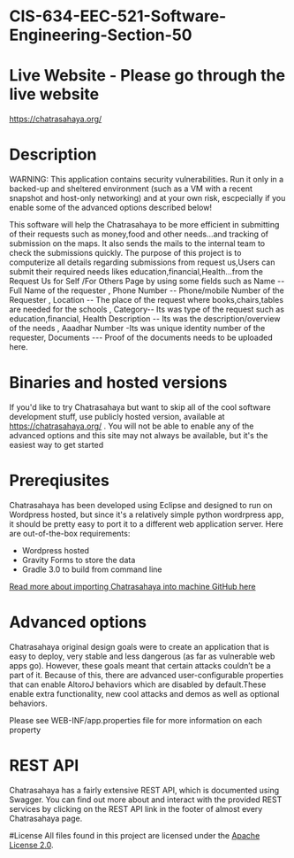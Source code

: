 # CIS-634-EEC-521-Software-Engineering-Section-50

# Live Website - Please go through the live website
https://chatrasahaya.org/

# Description
WARNING: This application contains security vulnerabilities. Run it only in a backed-up and sheltered environment (such as a VM with a recent snapshot and host-only networking) and at your own risk, escpecially if you enable some of the advanced options described below!

This software will help the Chatrasahaya to be more efficient in submitting of their requests such as money,food and other needs…and tracking of submission 
on the maps. It also sends the mails to the internal team to check the submissions quickly. The purpose of this project is to computerize all details 
regarding submissions from request us,Users can submit their required needs likes education,financial,Health…from the Request Us for Self /For Others 
Page by using some fields such as Name -- Full Name of the requester , Phone Number -- Phone/mobile Number of the Requester , Location -- The place of 
the request where books,chairs,tables are needed for the schools , Category-- Its was type of the request such as education,financial,
Health Description -- Its was the description/overview of the needs ,  Aaadhar Number -Its was unique identity number of the requester, 
Documents --- Proof of the documents needs to be uploaded here.

# Binaries and hosted versions
If you'd like to try Chatrasahaya but want to skip all of the cool software development stuff, use publicly hosted version, available at https://chatrasahaya.org/ . You will not be able to enable any of the advanced options and this site may not always be available, but it's the easiest way to get started


# Prereqiusites
Chatrasahaya has been developed using Eclipse and designed to run on Wordpress hosted, but since it's a relatively simple python wordrpress app, it should be pretty easy to port it to a different web application server. Here are out-of-the-box requirements:

- Wordpress hosted
- Gravity Forms to store the data
- Gradle 3.0 to build from command line


[Read more about importing Chatrasahaya into machine GitHub here](https://github.com/Tanmay-Rajgor/CIS-634-EEC-521-Software-Engineering-Section-50/tree/main)


# Advanced options
Chatrasahaya original design goals were to create an application that is easy to deploy, very stable and less dangerous (as far as vulnerable web apps go). However, these goals meant that certain attacks couldn’t be a part of it. Because of this, there are advanced user-configurable properties that can enable AltoroJ behaviors which are disabled by default.These enable extra functionality, new cool attacks and demos as well as optional behaviors.

Please see WEB-INF/app.properties file for more information on each property


# REST API
Chatrasahaya has a fairly extensive REST API, which is documented using Swagger. You can find out more about and interact with the provided REST services by clicking on the REST API link in the footer of almost every Chatrasahaya page.


#License
All files found in this project are licensed under the [Apache License 2.0](https://github.com/AppSecDev/AltoroJ/blob/master/LICENSE).
